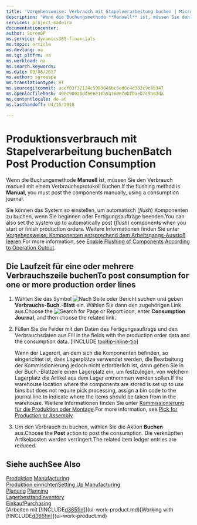 ```yaml
---
title: 'Vorgehensweise: Verbrauch mit Stapelverarbeitung buchen | Microsoft Docs'
description: "Wenn die Buchungsmethode **Manuell** ist, müssen Sie den Verbrauch manuell mit einem Verbrauchsprotokoll buchen."
services: project-madeira
documentationcenter: 
author: SorenGP
ms.service: dynamics365-financials
ms.topic: article
ms.devlang: na
ms.tgt_pltfrm: na
ms.workload: na
ms.search.keywords: 
ms.date: 09/06/2017
ms.author: sgroespe
ms.translationtype: HT
ms.sourcegitcommit: acef03f32124c5983846bc6ed0c4d332c9c8b347
ms.openlocfilehash: 49ec90028dd5e6e16a9a7606c0bfbaeb7c9a83da
ms.contentlocale: de-at
ms.lasthandoff: 04/16/2018

---
```

# <a name="batch-post-production-consumption"></a><span data-ttu-id="5e2d0-103">Produktionsverbrauch mit Stapelverarbeitung buchen</span><span class="sxs-lookup"><span data-stu-id="5e2d0-103">Batch Post Production Consumption</span></span>
<span data-ttu-id="5e2d0-104">Wenn die Buchungsmethode **Manuell** ist, müssen Sie den Verbrauch manuell mit einem Verbrauchsprotokoll buchen.</span><span class="sxs-lookup"><span data-stu-id="5e2d0-104">If the flushing method is **Manual**, you must post the components manually, using a consumption journal.</span></span>

<span data-ttu-id="5e2d0-105">Sie können das System so einstellen, um automatisch (*flush*) Komponenten zu buchen, wenn Sie beginnen oder Fertigungsaufträge beenden.</span><span class="sxs-lookup"><span data-stu-id="5e2d0-105">You can also set the system up to automatically post (*flush*) components when you start or finish production orders.</span></span> <span data-ttu-id="5e2d0-106">Weitere Informationen finden Sie unter [Vorgehensweise: Komponenten entsprechend dem Arbeitsgangs-Ausstoß leeren](production-how-to-flush-components-according-to-operation-output.md).</span><span class="sxs-lookup"><span data-stu-id="5e2d0-106">For more information, see [Enable Flushing of Components According to Operation Output](production-how-to-flush-components-according-to-operation-output.md).</span></span>

## <a name="to-post-consumption-for-one-or-more-production-order-lines"></a><span data-ttu-id="5e2d0-107">Die Laufzeit für eine oder mehrere Verbrauchszeile buchen</span><span class="sxs-lookup"><span data-stu-id="5e2d0-107">To post consumption for one or more production order lines</span></span>  
1. <span data-ttu-id="5e2d0-108">Wählen Sie das Symbol ![Nach Seite oder Bericht suchen](media/ui-search/search_small.png "Nach Seite oder Bericht suchen") und geben **Verbrauchs-Buch.-Blatt** ein. Wählen Sie dann den zugehörigen Link aus.</span><span class="sxs-lookup"><span data-stu-id="5e2d0-108">Choose the ![Search for Page or Report](media/ui-search/search_small.png "Search for Page or Report icon") icon, enter **Consumption Journal**, and then choose the related link.</span></span>  
2. <span data-ttu-id="5e2d0-109">Füllen Sie die Felder mit den Daten des Fertigungsauftrags und den Verbrauchsdaten aus.</span><span class="sxs-lookup"><span data-stu-id="5e2d0-109">Fill in the fields with the production order data and the consumption data.</span></span> [!INCLUDE [tooltip-inline-tip](includes/tooltip-inline-tip_md.md)]  

   <span data-ttu-id="5e2d0-110">Wenn der Lagerort, an dem sich die Komponenten befinden, so eingerichtet ist, dass Lagerplätze verwendet werden, die Bearbeitung der Kommissionierung jedoch nicht erforderlich ist, dann geben Sie in der Buch.-Blattzeile einen Lagerplatz ein, um festzulegen, von welchem Lagerplatz die Artikel aus dem Lager entnommen werden sollen.</span><span class="sxs-lookup"><span data-stu-id="5e2d0-110">If the warehouse location where the components are stored is set up to use bins but does not require pick processing, assign a bin code to the journal line to indicate where the items should be taken from in the warehouse.</span></span> <span data-ttu-id="5e2d0-111">Weitere Informationen finden Sie unter [Kommissionierung für die Produktion oder Montage](warehouse-how-to-pick-for-production.md).</span><span class="sxs-lookup"><span data-stu-id="5e2d0-111">For more information, see [Pick for Production or Assembly](warehouse-how-to-pick-for-production.md).</span></span>  
3. <span data-ttu-id="5e2d0-112">Um den Verbrauch zu buchen, wählen Sie die Aktion **Buchen** aus.</span><span class="sxs-lookup"><span data-stu-id="5e2d0-112">Choose the **Post** action to post the consumption.</span></span> <span data-ttu-id="5e2d0-113">Die verknüpften Artikelposten werden verringert.</span><span class="sxs-lookup"><span data-stu-id="5e2d0-113">The related item ledger entries are reduced.</span></span>

## <a name="see-also"></a><span data-ttu-id="5e2d0-114">Siehe auch</span><span class="sxs-lookup"><span data-stu-id="5e2d0-114">See Also</span></span>  
<span data-ttu-id="5e2d0-115">[Produktion](production-manage-manufacturing.md)  </span><span class="sxs-lookup"><span data-stu-id="5e2d0-115">[Manufacturing](production-manage-manufacturing.md)  </span></span>  
[<span data-ttu-id="5e2d0-116">Produktion einrichten</span><span class="sxs-lookup"><span data-stu-id="5e2d0-116">Setting Up Manufacturing</span></span>](production-configure-production-processes.md)  
<span data-ttu-id="5e2d0-117">[Planung](production-planning.md)    </span><span class="sxs-lookup"><span data-stu-id="5e2d0-117">[Planning](production-planning.md)    </span></span>  
[<span data-ttu-id="5e2d0-118">Lagerbesttand</span><span class="sxs-lookup"><span data-stu-id="5e2d0-118">Inventory</span></span>](inventory-manage-inventory.md)  
[<span data-ttu-id="5e2d0-119">Einkauf</span><span class="sxs-lookup"><span data-stu-id="5e2d0-119">Purchasing</span></span>](purchasing-manage-purchasing.md)  
<span data-ttu-id="5e2d0-120">[Arbeiten mit [!INCLUDE[d365fin](includes/d365fin_md.md)]](ui-work-product.md)</span><span class="sxs-lookup"><span data-stu-id="5e2d0-120">[Working with [!INCLUDE[d365fin](includes/d365fin_md.md)]](ui-work-product.md)</span></span>

